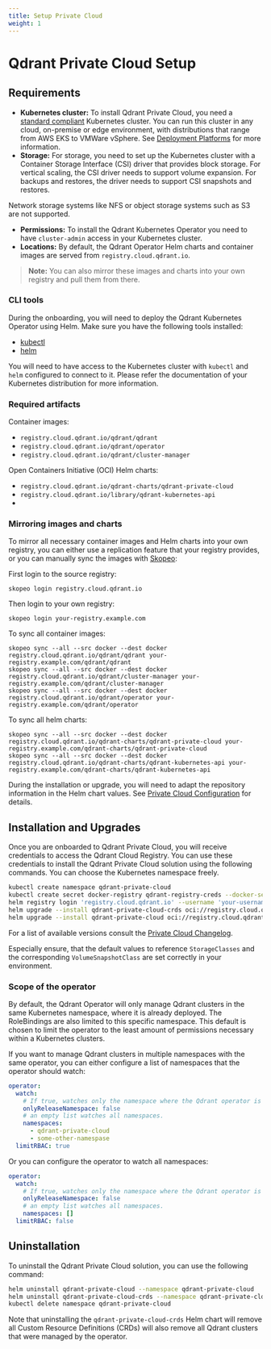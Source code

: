 ```yaml
---
title: Setup Private Cloud
weight: 1
---
```


# Qdrant Private Cloud Setup

## Requirements

- **Kubernetes cluster:** To install Qdrant Private Cloud, you need a [standard compliant](https://www.cncf.io/training/certification/software-conformance/) Kubernetes cluster. You can run this cluster in any cloud, on-premise or edge environment, with distributions that range from AWS EKS to VMWare vSphere. See [Deployment Platforms](/documentation/hybrid-cloud/platform-deployment-options/) for more information.
- **Storage:** For storage, you need to set up the Kubernetes cluster with a Container Storage Interface (CSI) driver that provides block storage. For vertical scaling, the CSI driver needs to support volume expansion. For backups and restores, the driver needs to support CSI snapshots and restores.

<aside role="status">Network storage systems like NFS or object storage systems such as S3 are not supported.</aside>

- **Permissions:** To install the Qdrant Kubernetes Operator you need to have `cluster-admin` access in your Kubernetes cluster.
- **Locations:** By default, the Qdrant Operator Helm charts and container images are served from `registry.cloud.qdrant.io`.

> **Note:** You can also mirror these images and charts into your own registry and pull them from there.

### CLI tools

During the onboarding, you will need to deploy the Qdrant Kubernetes Operator using Helm. Make sure you have the following tools installed:

* [kubectl](https://kubernetes.io/docs/tasks/tools/install-kubectl/)
* [helm](https://helm.sh/docs/intro/install/)

You will need to have access to the Kubernetes cluster with `kubectl` and `helm` configured to connect to it. Please refer the documentation of your Kubernetes distribution for more information.

### Required artifacts

Container images:

- `registry.cloud.qdrant.io/qdrant/qdrant`
- `registry.cloud.qdrant.io/qdrant/operator`
- `registry.cloud.qdrant.io/qdrant/cluster-manager`

Open Containers Initiative (OCI) Helm charts:

- `registry.cloud.qdrant.io/qdrant-charts/qdrant-private-cloud`
- `registry.cloud.qdrant.io/library/qdrant-kubernetes-api`
- 
### Mirroring images and charts

To mirror all necessary container images and Helm charts into your own registry, you can either use a replication feature that your registry provides, or you can manually sync the images with [Skopeo](https://github.com/containers/skopeo):

First login to the source registry:

```shell
skopeo login registry.cloud.qdrant.io
```

Then login to your own registry:

```shell
skopeo login your-registry.example.com
```

To sync all container images:

```shell
skopeo sync --all --src docker --dest docker registry.cloud.qdrant.io/qdrant/qdrant your-registry.example.com/qdrant/qdrant
skopeo sync --all --src docker --dest docker registry.cloud.qdrant.io/qdrant/cluster-manager your-registry.example.com/qdrant/cluster-manager
skopeo sync --all --src docker --dest docker registry.cloud.qdrant.io/qdrant/operator your-registry.example.com/qdrant/operator
```

To sync all helm charts:

```shell
skopeo sync --all --src docker --dest docker registry.cloud.qdrant.io/qdrant-charts/qdrant-private-cloud your-registry.example.com/qdrant-charts/qdrant-private-cloud
skopeo sync --all --src docker --dest docker registry.cloud.qdrant.io/qdrant-charts/qdrant-kubernetes-api your-registry.example.com/qdrant-charts/qdrant-kubernetes-api
```

During the installation or upgrade, you will need to adapt the repository information in the Helm chart values. See [Private Cloud Configuration](/documentation/private-cloud/configuration/) for details.

## Installation and Upgrades

Once you are onboarded to Qdrant Private Cloud, you will receive credentials to access the Qdrant Cloud Registry. You can use these credentials to install the Qdrant Private Cloud solution using the following commands. You can choose the Kubernetes namespace freely.

```bash
kubectl create namespace qdrant-private-cloud
kubectl create secret docker-registry qdrant-registry-creds --docker-server=registry.cloud.qdrant.io --docker-username='your-username' --docker-password='your-password' --namespace qdrant-private-cloud
helm registry login 'registry.cloud.qdrant.io' --username 'your-username' --password 'your-password'
helm upgrade --install qdrant-private-cloud-crds oci://registry.cloud.qdrant.io/qdrant-charts/qdrant-kubernetes-api --namespace qdrant-private-cloud --version v1.6.4 --wait
helm upgrade --install qdrant-private-cloud oci://registry.cloud.qdrant.io/qdrant-charts/qdrant-private-cloud --namespace qdrant-private-cloud --version 1.1.0
```

For a list of available versions consult the [Private Cloud Changelog](/documentation/private-cloud/changelog/).

Especially ensure, that the default values to reference `StorageClasses` and the corresponding `VolumeSnapshotClass` are set correctly in your environment.

### Scope of the operator

By default, the Qdrant Operator will only manage Qdrant clusters in the same Kubernetes namespace, where it is already deployed. The RoleBindings are also limited to this specific namespace. This default is chosen to limit the operator to the least amount of permissions necessary within a Kubernetes clusters. 

If you want to manage Qdrant clusters in multiple namespaces with the same operator, you can either configure a list of namespaces that the operator should watch:

```yaml
operator:
  watch:
    # If true, watches only the namespace where the Qdrant operator is deployed, otherwise watches the namespaces in watch.namespaces
    onlyReleaseNamespace: false
    # an empty list watches all namespaces.
    namespaces:
      - qdrant-private-cloud
      - some-other-namespase
  limitRBAC: true
```

Or you can configure the operator to watch all namespaces:

```yaml 
operator:
  watch:
    # If true, watches only the namespace where the Qdrant operator is deployed, otherwise watches the namespaces in watch.namespaces
    onlyReleaseNamespace: false
    # an empty list watches all namespaces.
    namespaces: []
  limitRBAC: false
```

## Uninstallation

To uninstall the Qdrant Private Cloud solution, you can use the following command:

```bash
helm uninstall qdrant-private-cloud --namespace qdrant-private-cloud
helm uninstall qdrant-private-cloud-crds --namespace qdrant-private-cloud
kubectl delete namespace qdrant-private-cloud
```

Note that uninstalling the `qdrant-private-cloud-crds` Helm chart will remove all Custom Resource Definitions (CRDs) will also remove all Qdrant clusters that were managed by the operator.
